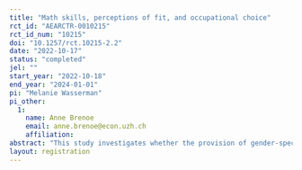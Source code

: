 ```yaml
---
title: "Math skills, perceptions of fit, and occupational choice"
rct_id: "AEARCTR-0010215"
rct_id_num: "10215"
doi: "10.1257/rct.10215-2.2"
date: "2022-10-17"
status: "completed"
jel: ""
start_year: "2022-10-18"
end_year: "2024-01-01"
pi: "Melanie Wasserman"
pi_other:
  1:
    name: Anne Brenoe
    email: anne.brenoe@econ.uzh.ch
    affiliation: 
abstract: "This study investigates whether the provision of gender-specific information on math ability and the suitability of various occupations affects beliefs regarding math ability/suitability, occupational search behavior, and occupational choice. We conduct a field experiment with Swiss students who are imminently choosing apprenticeships, a consequential decision for their eventual occupational outcomes. The experiment is conducted through an online survey in which students are randomized into two groups: (1) a treatment group that is shown a gender-specific information video that emphasizes that girls (boys) tend to be under- (over-) confident in math, which leads them to neglect certain more (less) math-intensive apprenticeships, and then advertises several occupations that are more (less) math-intensive for students to consider, and (2) a control group that is shown a video with information unrelated to specific occupational requirements/fit. We analyze whether the video affects (1) beliefs about own math ability (2) beliefs about the suitability of more (less) math-intensive occupations for themselves, (3) beliefs about the suitability of more (less) math-intensive occupations for other students with the same gender, (4) interest in more (less) math-intensive apprenticeships, and (5) applications for more (less) math-intensive apprenticeships."
layout: registration
---
```


